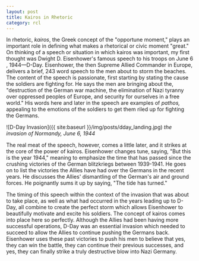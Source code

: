 ```yaml
---
layout: post
title: Kairos in Rhetoric
category: rcl
---
```


In rhetoric, *kairos*, the Greek concept of the "opportune moment," plays an important role in defining what makes a rhetorical or civic moment "great." On thinking of a speech or situation in which kairos was important, my first thought was Dwight D. Eisenhower's famous speech to his troops on June 6 , 1944—D-Day.  Eisenhower, the then Supreme Allied Commander in Europe, delivers a brief, 243 word  speech to the men about to storm the beaches. The content of the speech is passionate, first starting by stating the cause the soldiers are fighting for. He says the men are bringing about the, "destruction of the German war machine, the elimination of Nazi tyranny over oppressed peoples of Europe, and security for ourselves in a free world." His words here and later in the speech are examples of *pathos,*  appealing to the emotions of the soldiers to get them riled up for fighting the Germans. 

![D-Day Invasion]({{ site:baseurl }}/img/posts/dday_landing.jpg)
*the invasion of Normandy, June 6, 1944*

The real meat of the speech, however, comes a little later, and it strikes at the core of the power of kairos. Eisenhower changes tune, saying, "But this is the year 1944," meaning to emphasize the time that has passed since the crushing victories of the German blitzkriegs between 1939-1941. He goes on to list the victories the Allies have had over the Germans in the recent years. He discusses the Allies' dismantling of the German's air and ground forces. He poignantly sums it up by saying, "The tide has turned."

The timing of this speech within the context of the invasion that was about to take place, as well as what had occurred in the years leading up to D-Day, all combine to create the perfect storm which allows Eisenhower to beautifully motivate and excite his soldiers. The concept of kairos comes into place here so perfectly. Although the Allies had been having more successful operations, D-Day was an essential invasion which needed to succeed to allow the Allies to continue pushing the Germans back. Eisenhower uses these past victories to push his men to believe that yes, they can win the battle, they can continue their previous successes, and yes, they can finally strike a truly destructive blow into Nazi Germany.


